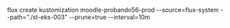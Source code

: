 flux create kustomization moodle-probando56-prod
  --source=flux-system
  --path="./st-eks-003"
  --prune=true
  --interval=10m
